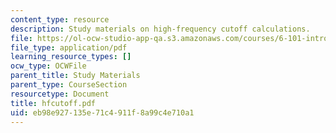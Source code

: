 ```yaml
---
content_type: resource
description: Study materials on high-frequency cutoff calculations.
file: https://ol-ocw-studio-app-qa.s3.amazonaws.com/courses/6-101-introductory-analog-electronics-laboratory-spring-2007/eb98e927135e71c4911f8a99c4e710a1_hfcutoff.pdf
file_type: application/pdf
learning_resource_types: []
ocw_type: OCWFile
parent_title: Study Materials
parent_type: CourseSection
resourcetype: Document
title: hfcutoff.pdf
uid: eb98e927-135e-71c4-911f-8a99c4e710a1
---
```

